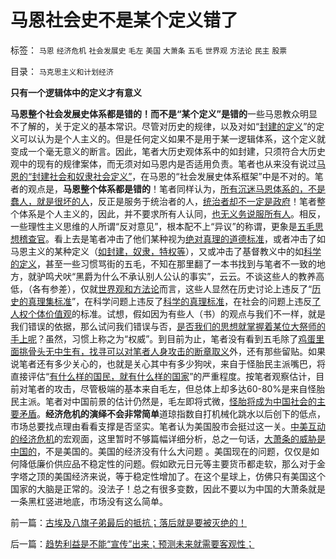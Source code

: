 # 马恩社会史不是某个定义错了

标签： `马恩` `经济危机` `社会发展史` `毛左` `美国` `大萧条` `五毛` `世界观` `方法论` `民主` `股票` 

目录： `马克思主义和计划经济`

**只有一个逻辑体中的定义才有意义**

**马恩整个社会发展史体系都是错的！而不是“某个定义”是错的**一些马恩教众明显不了解的，关于定义的基本常识。尽管对历史的规律，以及对如“[封建的定义](../../../2010/5/24/法兰克“封建”因生产力大倒退.md)”的定义可以认为是个人主义的。但是任何定义如果不是用于某一逻辑体系，这个定义就变成一个毫无意义的断言。因此，笔者大历史观体系中的如封建，只须符合大历史观中的现有的规律案体，而无须对如马恩内是否适用负责。笔者也从来没有说过[马恩的“封建社会和奴隶社会定义”](../../../2009/12/5/需要讲政治的社会和不需要讲政治的公民.md)，在马恩的“社会发展史体系框架”中是不对的。笔者的观点是，**马恩整个体系都是错的**！笔者同样认为，[所有沉迷马恩体系的，不是蠢人，就是很坏的人](../../../2010/2/3/迷恋哲学不是邪恶的，就是没用的.md)，反正是服务于统治者的人，[统治者却不一定是政府](../../../2010/5/19/既得利益者与“统治者”全无关联.md)！笔者整个体系是个人主义的，因此，并不要求所有人认同，[也无义务说服所有人](../../../2009/11/24/牛二的学术价值和效率分析.md)。相反，一些理性主义思维的人所谓“反对意见”，根本配不上“异议”的称谓，更象是[五毛思想稽查官](../../../2010/1/13/五毛就业是个技术活.md)。看上去是笔者冲击了他们某种视为[绝对真理的道德标准](../../../2009/3/11/信仰，个人世界观的基础断言；不是绝对的道德标准.md)，或者冲击了如马恩主义的某种定义（[如封建，奴隶，特权等](../../../2010/5/24/法兰克“封建”因生产力大倒退.md)），又或冲击了基督教义中的如[科学的定义](../../../2010/2/2/炮轰进化论.md)，甚至一些习惯骂街的五毛，不知在那里翻了一本书找到与笔者不一致的地方，就驴鸣犬吠“黑爵为什么不承认别人公认的事实”，云云。不谈这些人的教养高低，（各有参差），仅就[世界观和方法论](../../../2010/2/11/世界观方法论和意识行为的参考定义.md)而言，这些人显然在历史讨论上违反了“[历史的真理集标准](../../../2009/7/4/绝对的真理存在吗？历史实证集如何认定.md)”，在科学问题上违反了[科学的真理标准](../../../2009/12/4/科学的真理标准和绝对的“真理标准”.md)，在社会的问题上违反[了人权个体价值观](http://blog.sina.com.cn/s/blog_5563a64d0100ii11.html)的标准。试想，假如因为有些人（书）的观点与我们不一样，就是我们错误的依据，那么试问我们错误与否，[是否我们的思想就掌握着某位大祭师的手上呢](../../../2010/5/10/理性主义科学家是不是很牛逼的大祭师？.md)？虽然，习惯上称之为“权威”。到目前为止，笔者没有看到五毛除了[鸡蛋里面挑骨头无中生有，找寻可以对笔者人身攻击的断章取义](../../../2009/3/8/社区自治同时保护城市和农村居民的根本利益！.md)外，还有那些留贴。如果说笔者还有多少关心的，也就是关心其中有多少狗吠，来自于怪胎民主派嘴巴，将直接评估“[有什么样的国民，就有什么样的国家](../../../2009/12/31/有什么样的文化，就有什么样的国民.md)”的严重程度。按笔者观察估计，目前对笔者的攻击，尽管极端的基本来自毛左，但总体上却多达60-80%是来自怪胎民主派。笔者对中国前景的估计仍然是，毛左即将式微，[怪胎将成为中国社会的主要矛盾](../../../2010/5/14/唯恐天下不乱的革命家.md)。**经济危机的演绎不会非常简单**道琼指数自打机械化跳水以后创下的低点，市场总要找点理由看看支撑是否坚实。笔者认为美国股市会挺过这一关。[中美互动的经济危机](../../../2009/7/29/中美互动的经济危机.md)的宏观面，这里暂时不够篇幅详细分析，总之一句话，[大萧条的威胁是中国的](../../../2010/4/22/以消费为耻必然导致大萧条或大倒退.md)，不是美国的。美国的经济没有什么大问题
。美国现在的问题，仅仅是如何降低廉价供应品不稳定性的问题。假如欧元日元等主要货币都走软，那么对于金字塔之顶的美国经济来说，等于稳定性增加了。在这个星球上，仿佛只有美国这个国家的大脑是正常的。没法子！总之有很多变数，因此不要以为中国的大萧条就是一条黑杠竖进地底，市场没有这么简单。

前一篇：[古埃及八旗子弟最后的抵抗；落后就是要被灭绝的！](../../../2010/5/25/古埃及八旗子弟最后的抵抗；落后就是要被灭绝的！.md)

后一篇：[趋势利益是不能“宣传”出来；预测未来就需要客观性；](../../../2010/5/25/趋势利益是不能“宣传”出来；预测未来就需要客观性；.md)
